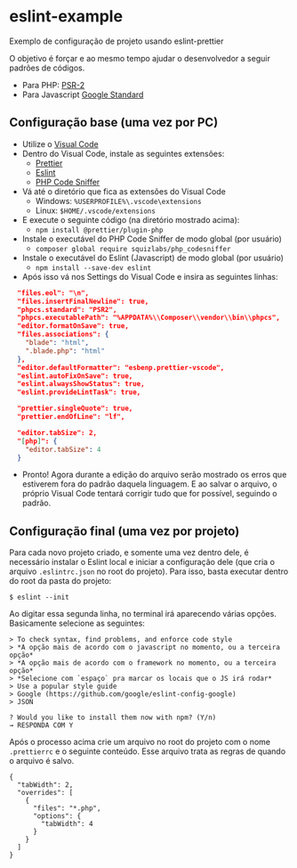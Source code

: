 
# eslint-example
Exemplo de configuração de projeto usando eslint-prettier
 
O objetivo é forçar e ao mesmo tempo ajudar o desenvolvedor a seguir padrões de códigos.
 
* Para PHP: [PSR-2](https://www.php-fig.org/psr/psr-2/)
* Para Javascript [Google Standard](https://google.github.io/styleguide/javascriptguide.xml)

## Configuração base (uma vez por PC)

* Utilize o [Visual Code](https://code.visualstudio.com/download)
* Dentro do Visual Code, instale as seguintes extensões:
  * [Prettier](https://marketplace.visualstudio.com/items?itemName=esbenp.prettier-vscode)
  * [Eslint](https://marketplace.visualstudio.com/items?itemName=dbaeumer.vscode-eslint)
  * [PHP Code Sniffer](https://marketplace.visualstudio.com/items?itemName=ikappas.phpcs)
* Vá até o diretório que fica as extensões do Visual Code
	* Windows: `%USERPROFILE%\.vscode\extensions`
	* Linux: `$HOME/.vscode/extensions`
* E execute o seguinte código (na diretório mostrado acima):
	* `npm install @prettier/plugin-php`
* Instale o executável do PHP Code Sniffer de modo global (por usuário)
	* `composer global require squizlabs/php_codesniffer`
* Instale o executável do Eslint (Javascript) de modo global (por usuário)
	* `npm install --save-dev eslint`
* Após isso vá nos Settings do Visual Code e insira as seguintes linhas:
```json
  "files.eol": "\n",
  "files.insertFinalNewline": true,
  "phpcs.standard": "PSR2",
  "phpcs.executablePath": "%APPDATA%\\Composer\\vendor\\bin\\phpcs",
  "editor.formatOnSave": true,
  "files.associations": {
    "blade": "html",
    ".blade.php": "html"
  },
  "editor.defaultFormatter": "esbenp.prettier-vscode",
  "eslint.autoFixOnSave": true,
  "eslint.alwaysShowStatus": true,
  "eslint.provideLintTask": true,

  "prettier.singleQuote": true,
  "prettier.endOfLine": "lf",

  "editor.tabSize": 2,
  "[php]": {
    "editor.tabSize": 4
  }
```
* Pronto! Agora durante a edição do arquivo serão mostrado os erros que estiverem fora do padrão daquela linguagem. E ao salvar o arquivo, o próprio Visual Code tentará corrigir tudo que for possível, seguindo o padrão.

## Configuração final (uma vez por projeto)

Para cada novo projeto criado, e somente uma vez dentro dele, é necessário instalar o Eslint local e iniciar a configuração dele (que cria o arquivo `.eslintrc.json` no root do projeto). Para isso, basta executar dentro do root da pasta do projeto:
```
$ eslint --init
```
Ao digitar essa segunda linha, no terminal irá aparecendo várias opções. Basicamente selecione as seguintes:
```
> To check syntax, find problems, and enforce code style
> *A opção mais de acordo com o javascript no momento, ou a terceira opção*
> *A opção mais de acordo com o framework no momento, ou a terceira opção*
> *Selecione com `espaço` pra marcar os locais que o JS irá rodar*
> Use a popular style guide
> Google (https://github.com/google/eslint-config-google)
> JSON

? Would you like to install them now with npm? (Y/n)
→ RESPONDA COM Y
```

Após o processo acima crie um arquivo no root do projeto com o nome `.prettierrc` e o seguinte conteúdo. Esse arquivo trata as regras de quando o arquivo é salvo.
```
{
  "tabWidth": 2,
  "overrides": [
    {
      "files": "*.php",
      "options": {
        "tabWidth": 4
      }
    }
  ]
}
```
